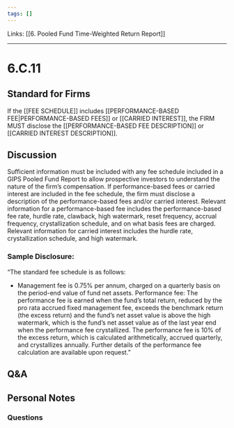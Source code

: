 ```yaml
---
tags: []
---
```

Links: [[6. Pooled Fund Time-Weighted Return Report]]
___
# 6.C.11
## Standard for Firms
If the [[FEE SCHEDULE]] includes [[PERFORMANCE-BASED FEE|PERFORMANCE-BASED FEES]] or [[CARRIED INTEREST]], the FIRM MUST disclose the [[PERFORMANCE-BASED FEE DESCRIPTION]] or [[CARRIED INTEREST DESCRIPTION]].
## Discussion
Sufficient information must be included with any fee schedule included in a GIPS Pooled Fund Report to allow prospective investors to understand the nature of the firm’s compensation. If performance-based fees or carried interest are included in the fee schedule, the firm must disclose a description of the performance-based fees and/or carried interest. Relevant information for a performance-based fee includes the performance-based fee rate, hurdle rate, clawback, high watermark, reset frequency, accrual frequency, crystallization schedule, and on what basis fees are charged. Relevant information for carried interest includes the hurdle rate, crystallization schedule, and high watermark.

### Sample Disclosure:
“The standard fee schedule is as follows:
- Management fee is 0.75% per annum, charged on a quarterly basis on the period-end value of fund net assets. Performance fee: The performance fee is earned when the fund’s total return, reduced by the pro rata accrued fixed management fee, exceeds the benchmark return (the excess return) and the fund’s net asset value is above the high watermark, which is the fund’s net asset value as of the last year end when the performance fee crystallized. The performance fee is 10% of the excess return, which is calculated arithmetically, accrued quarterly, and crystallizes annually. Further details of the performance fee calculation are available upon request.”
## Q&A

## Personal Notes

### Questions